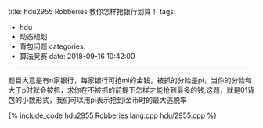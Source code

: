 title: hdu2955 Robberies 教你怎样抢银行划算！
tags:
  - hdu
  - 动态规划
  - 背包问题
categories:
  - 算法竞赛
date: 2018-09-16 10:42:00
---

题目大意是有n家银行，每家银行可抢mi的金钱，被抓的分险是pi，当你的分险和大于p时就会被抓，求你在不被抓的前提下怎样才能抢到最多的钱,这题，就是01背包的小数形式，我们可以用pi表示抢到i金币时的最大逃脱率

{% include_code hdu2955 Robberies lang:cpp hdu/2955.cpp %}